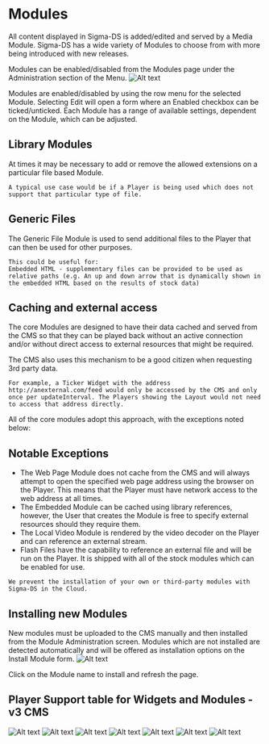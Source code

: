 # Modules

All content displayed in Sigma-DS is added/edited and served by a Media Module. Sigma-DS has a wide variety of Modules to choose from with more being introduced with new releases.

Modules can be enabled/disabled from the Modules page under the Administration section of the Menu.
![Alt text](module1.png)

Modules are enabled/disabled by using the row menu for the selected Module. Selecting Edit will open a form where an Enabled checkbox can be ticked/unticked. Each Module has a range of available settings, dependent on the Module, which can be adjusted.

## Library Modules

At times it may be necessary to add or remove the allowed extensions on a particular file based Module.

```
A typical use case would be if a Player is being used which does not support that particular type of file.
```

## Generic Files

The Generic File Module is used to send additional files to the Player that can then be used for other purposes.

```
This could be useful for:
Embedded HTML - supplementary files can be provided to be used as relative paths (e.g. An up and down arrow that is dynamically shown in the embedded HTML based on the results of stock data)

```

## Caching and external access

The core Modules are designed to have their data cached and served from the CMS so that they can be played back without an active connection and/or without direct access to external resources that might be required.

The CMS also uses this mechanism to be a good citizen when requesting 3rd party data.

```
For example, a Ticker Widget with the address http://anexternal.com/feed would only be accessed by the CMS and only once per updateInterval. The Players showing the Layout would not need to access that address directly.
```

All of the core modules adopt this approach, with the exceptions noted below:

## Notable Exceptions

- The Web Page Module does not cache from the CMS and will always attempt to open the specified web page address using the browser on the Player. This means that the Player must have network access to the web address at all times.
- The Embedded Module can be cached using library references, however, the User that creates the Module is free to specify external resources should they require them.
- The Local Video Module is rendered by the video decoder on the Player and can reference an external stream.
- Flash Files have the capability to reference an external file and will be run on the Player.
  It is shipped with all of the stock modules which can be enabled for use.

```
We prevent the installation of your own or third-party modules with Sigma-DS in the Cloud.
```

## Installing new Modules

New modules must be uploaded to the CMS manually and then installed from the Module Administration screen. Modules which are not installed are detected automatically and will be offered as installation options on the Install Module form.
![Alt text](modules2.png)

Click on the Module name to install and refresh the page.

## Player Support table for Widgets and Modules - v3 CMS

![Alt text](modules3.png)
![Alt text](modules4.png)
![Alt text](modules5.png)
![Alt text](modules6.png)
![Alt text](modules7.png)
![Alt text](modules8.png)
![Alt text](modules9.png)
